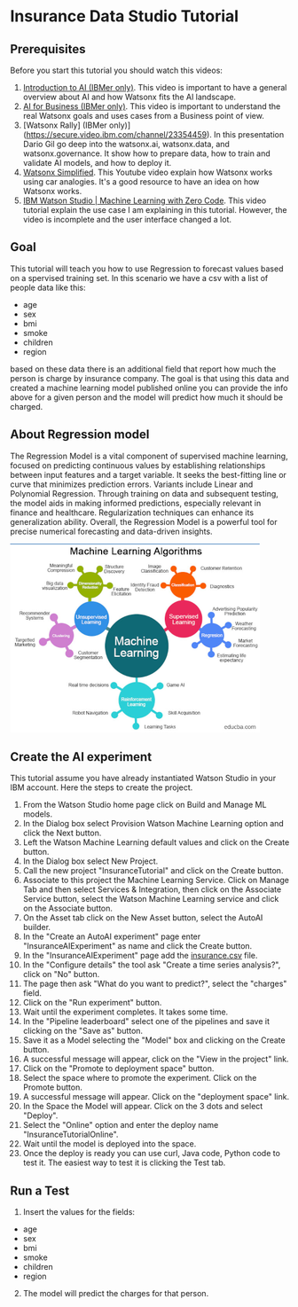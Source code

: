 # Insurance Data Studio Tutorial

## Prerequisites

Before you start this tutorial you should watch this videos:

1. [Introduction to AI (IBMer only)](https://yourlearning.ibm.com/activity/AB-5154E89444FC?planId=PLAN-402D037C5668&sectionId=SECTION-A&planIdFromParentTab=PLAN-70A7F1F8F66A&sectionIdFromParentTab=SECTION-A&planIdForChildTab=PLAN-402D037C5668). This video is important to have a general overview about AI and how Watsonx fits the AI landscape.
2. [AI for Business (IBMer only)](https://yourlearning.ibm.com/activity/AB-BA23EED9D99D?planId=PLAN-402D037C5668&sectionI%5B%E2%80%A6%5DromParentTab=SECTION-A&planIdForChildTab=PLAN-402D037C5668). This video is important to understand the real Watsonx goals and uses cases from a Business point of view.
3. [Watsonx Rally] (IBMer only)](https://secure.video.ibm.com/channel/23354459). In this presentation Dario Gil go deep into the watsonx.ai, watsonx.data, and watsonx.governance. It show how to prepare data, how to train and validate AI models, and how to deploy it.
4. [Watsonx Simplified](https://www.youtube.com/watch?v=_hlXYn5cAhY). This Youtube video explain how Watsonx works using car analogies. It's a good resource to have an idea on how Watsonx works.
5. [IBM Watson Studio | Machine Learning with Zero Code](https://www.youtube.com/watch?v=uri0xywEEvM). This video tutorial explain the use case I am explaining in this tutorial. However, the video is incomplete and the user interface changed a lot.

## Goal

This tutorial will teach you how to use Regression to forecast values based on a spervised training set. In this scenario we have a csv with a list of people data like this:

* age
* sex
* bmi
* smoke
* children
* region

based on these data there is an additional field that report how much the person is charge by insurance company. The goal is that using this data and created a machine learning model 
published online you can provide the info above for a given person and the model will predict how much it should be charged.

## About Regression model

The Regression Model is a vital component of supervised machine learning, focused on predicting continuous values by establishing relationships between input features and a target variable. It seeks the best-fitting line or curve that minimizes prediction errors. Variants include Linear and Polynomial Regression. Through training on data and subsequent testing, the model aids in making informed predictions, especially relevant in finance and healthcare. Regularization techniques can enhance its generalization ability. Overall, the Regression Model is a powerful tool for precise numerical forecasting and data-driven insights.

![Machine Learning](img/machine-learning.png)

## Create the AI experiment

This tutorial assume you have already instantiated Watson Studio in your IBM account.
Here the steps to create the project. 

1. From the Watson Studio home page click on Build and Manage ML models.
2. In the Dialog box select Provision Watson Machine Learning option and click the Next button.
3. Left the Watson Machine Learning default values and click on the Create button.
2. In the Dialog box select New Project.
3. Call the new project "InsuranceTutorial" and click on the Create button.
4. Associate to this project the Machine Learning Service. Click on Manage Tab and then select Services & Integration, then click on the Associate Service button, select the Watson Machine Learning service and click on the Associate button.
5. On the Asset tab click on the New Asset button, select the AutoAI builder.
6. In the "Create an AutoAI experiment" page enter "InsuranceAIExperiment" as name and click the Create button.
7. In the "InsuranceAIExperiment" page add the [insurance.csv](InsuranceTutorial/insurance.csv) file.
8. In the "Configure details" the tool ask "Create a time series analysis?", click on "No" button.
9. The page then ask "What do you want to predict?", select the "charges" field.
10. Click on the "Run experiment" button.
11. Wait until the experiment completes. It takes some time.
12. In the "Pipeline leaderboard" select one of the pipelines and save it clicking on the "Save as" button.
13. Save it as a Model selecting the "Model" box and clicking on the Create button.
14. A successful message will appear, click on the "View in the project" link.
15. Click on the "Promote to deployment space" button.
16. Select the space where to promote the experiment. Click on the Promote button.
17. A successful message will appear. Click on the "deployment space" link.
18. In the Space the Model will appear. Click on the 3 dots and select "Deploy".
19. Select the "Online" option and enter the deploy name "InsuranceTutorialOnline".
20. Wait until the model is deployed into the space.
21. Once the deploy is ready you can use curl, Java code, Python code to test it. The easiest way to test it is clicking the Test tab.

## Run a Test

1. Insert the values for the fields:
* age
* sex
* bmi
* smoke
* children
* region

2. The model will predict the charges for that person.

